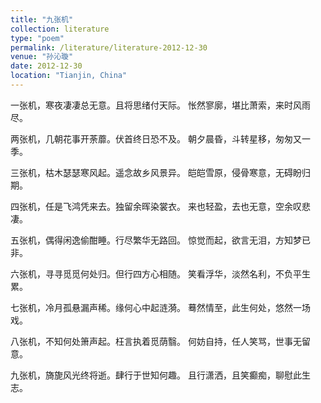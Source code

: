 ```yaml
---
title: "九张机"
collection: literature
type: "poem"
permalink: /literature/literature-2012-12-30
venue: "孙沁璇"
date: 2012-12-30
location: "Tianjin, China"
---
```


一张机，寒夜凄凄总无意。且将思绪付天际。
怅然寥廓，堪比萧索，来时风雨尽。

两张机，几朝花事开荼蘼。伏首终日恐不及。
朝夕晨昏，斗转星移，匆匆又一季。

三张机，枯木瑟瑟寒风起。遥念故乡风景异。
皑皑雪原，侵骨寒意，无碍盼归期。

四张机，任是飞鸿凭来去。独留余晖染裳衣。
来也轻盈，去也无意，空余叹悲凄。

五张机，偶得闲逸偷酣睡。行尽繁华无路回。
惊觉而起，欲言无泪，方知梦已非。

六张机，寻寻觅觅何处归。但行四方心相随。
笑看浮华，淡然名利，不负平生累。

七张机，冷月孤悬漏声稀。缘何心中起涟漪。
蓦然情至，此生何处，悠然一场戏。

八张机，不知何处箫声起。枉言执着觅荫翳。
何妨自持，任人笑骂，世事无留意。

九张机，旖旎风光终将逝。肆行于世知何趣。
且行潇洒，且笑癫痴，聊慰此生志。